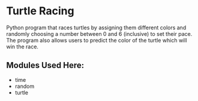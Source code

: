 # Turtle Racing
Python program that races turtles by assigning them different colors and randomly choosing a number between 0 and 6 (inclusive) to set their pace. 
The program also allows users to predict the color of the turtle which will win the race.

## Modules Used Here:
- time
- random
- turtle

